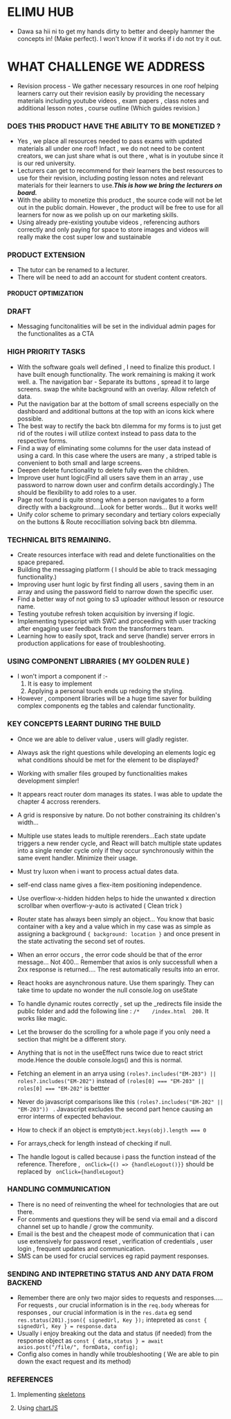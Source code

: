 # ELIMU HUB

- Dawa sa hii ni to get my hands dirty to better and deeply hammer the concepts in! (Make perfect). I won't know if it works if i do not try it out.

# WHAT CHALLENGE WE ADDRESS

- Revision process - We gather necessary resources in one roof helping learners carry out their revision easily by providing the necessary materials including youtube videos , exam papers , class notes and additional lesson notes , course outline (Which guides revision.)

### DOES THIS PRODUCT HAVE THE ABILITY TO BE MONETIZED ?

- Yes , we place all resources needed to pass exams with updated materials all under one roof! Infact , we do not need to be content creators, we can just share what is out there , what is in youtube since it is our red university.
- Lecturers can get to recommend for their learners the best resources to use for their revision, including posting lesson notes and relevant materials for their learners to use.**_This is how we bring the lecturers on board._**
- With the ability to monetize this product , the source code will not be let out in the public domain. However , the product will be free to use for all learners for now as we polish up on our marketing skills.
- Using already pre-existing youtube videos , referencing authors correctly and only paying for space to store images and videos will really make the cost super low and sustainable

### PRODUCT EXTENSION

- The tutor can be renamed to a lecturer.
- There will be need to add an account for student content creators.

#### PRODUCT OPTIMIZATION

### DRAFT

- Messaging funcitonalities will be set in the individual admin pages for the functionalites as a CTA

### HIGH PRIORITY TASKS

- With the software goals well defined , I need to finalize this product. I have built enough functionality. The work remaining is making it work well.
  a. The navigation bar - Separate its buttons , spread it to large screens. swap the white background with an overlay. Allow refetch of data.
- Put the navigation bar at the bottom of small screens especially on the dashboard and additional buttons at the top with an icons kick where possible.
- The best way to rectify the back btn dilemma for my forms is to just get rid of the routes i will utilize context instead to pass data to the respective forms.
- Find a way of eliminating some columns for the user data instead of using a card. In this case where the users are many , a striped table is convenient to both small and large screens.
- Deepen delete functionality to delete fully even the children.
- Improve user hunt logic(Find all users save them in an array , use password to narrow down user and confirm details accordingly.) The should be flexibility to add roles to a user.
- Page not found is quite strong when a person navigates to a form directly with a background....Look for better words... But it works well!
- Unify color scheme to primary secondary and tertiary colors expecially on the buttons & Route recocilliation solving back btn dilemma.

### TECHNICAL BITS REMAINING.

- Create resources interface with read and delete functionalities on the space prepared.
- Building the messaging platform ( I should be able to track messaging functionality.)
- Improving user hunt logic by first finding all users , saving them in an array and using the password field to narrow down the specific user.
- Find a better way of not going to s3 uploader without lesson or resource name.
- Testing youtube refresh token acquisition by inversing if logic.
- Implementing typescript with SWC and proceeding with user tracking after engaging user feedback from the transformers team.
- Learning how to easily spot, track and serve (handle) server errors in production applications for ease of troubleshooting.

### USING COMPONENT LIBRARIES ( MY GOLDEN RULE )

- I won't import a component if :-
  1. It is easy to implement
  2. Applying a personal touch ends up redoing the styling.
- However , component libraries will be a huge time saver for building complex components eg the tables and calendar functionality.

### KEY CONCEPTS LEARNT DURING THE BUILD

- Once we are able to deliver value , users will gladly register.
- Always ask the right questions while developing an elements logic eg what conditions should be met for the element to be displayed?
- Working with smaller files grouped by functionalities makes development simpler!
- It appears react router dom manages its states. I was able to update the chapter 4 accross rerenders.
- A grid is responsive by nature. Do not bother constraining its children's width...

- Multiple use states leads to multiple rerenders...Each state update triggers a new render cycle, and React will batch multiple state updates into a single render cycle only if they occur synchronously within the same event handler. Minimize their usage.
- Must try luxon when i want to process actual dates data.
- self-end class name gives a flex-item positioning independence.
- Use overflow-x-hidden hidden helps to hide the unwanted x direction scrollbar when overflow-y-auto is activated ( Clean trick )
- Router state has always been simply an object... You know that basic container with a key and a value which in my case was as simple as assigning a background `{ background: location }` and once present in the state activating the second set of routes.
- When an error occurs , the error code should be that of the error message... Not 400... Remember that axios is only successfull when a 2xx response is returned.... The rest automatically results into an error.
- React hooks are asynchronous nature. Use them sparingly. They can take time to update no wonder the null console.log on useState
- To handle dynamic routes correctly , set up the \_redirects file inside the public folder and add the following line : `/*    /index.html  200`. It works like magic.
- Let the browser do the scrolling for a whole page if you only need a section that might be a different story.
- Anything that is not in the useEffect runs twice due to react strict mode.Hence the double console.logs() and this is normal.
- Fetching an element in an arrya using `(roles?.includes("EM-203") || roles?.includes("EM-202")` instead of `(roles[0] === "EM-203" || roles[0] === "EM-202"` is bettter
- Never do javascript comparisons like this `(roles?.includes("EM-202" || "EM-203")) ` . Javascript excludes the second part hence causing an error interms of expected behaviour.
- How to check if an object is empty`Object.keys(obj).length === 0`
- For arrays,check for length instead of checking if null.
- The handle logout is called because i pass the function instead of the reference. Therefore , ` onClick={() => {handleLogout()}}` should be replaced by ` onClick={handleLogout}`

### HANDLING COMMUNICATION

- There is no need of reinventing the wheel for technologies that are out there.
- For comments and questions they will be send via email and a discord channel set up to handle / grow the community.
- Email is the best and the cheapest mode of communication that i can use extensively for password reset , verification of credentials , user login , frequent updates and communication.
- SMS can be used for crucial services eg rapid payment responses.

### SENDING AND INTEPRETING STATUS AND ANY DATA FROM BACKEND

- Remember there are only two major sides to requests and responses..... For requests , our crucial information is in the `req.body` whereas for responses , our crucial information is in the `res.data` eg send ` res.status(201).json({ signedUrl, Key });` intepreted as `const { signedUrl, Key } = response.data`
- Usually i enjoy breaking out the data and status (if needed) from the response object as
  `const { data,status } = await axios.post("/file/", formData, config);`
- Config also comes in handly while troubleshooting ( We are able to pin down the exact request and its method)

### REFERENCES

1. Implementing [skeletons](https://dev.to/jobpick/how-to-create-a-skeleton-loader-in-tailwindcss-38gh)

2. Using [chartJS](https://react-chartjs-2.js.org/)
